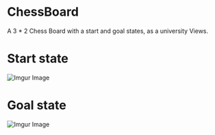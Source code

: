 # ChessBoard

A 3 * 2 Chess Board with a start and goal states, as a university Views.

# Start state
![Imgur Image](https://i.imgur.com/Ym1muJK.png)

# Goal state 
![Imgur Image](https://i.imgur.com/ARGs7Vn.png)
